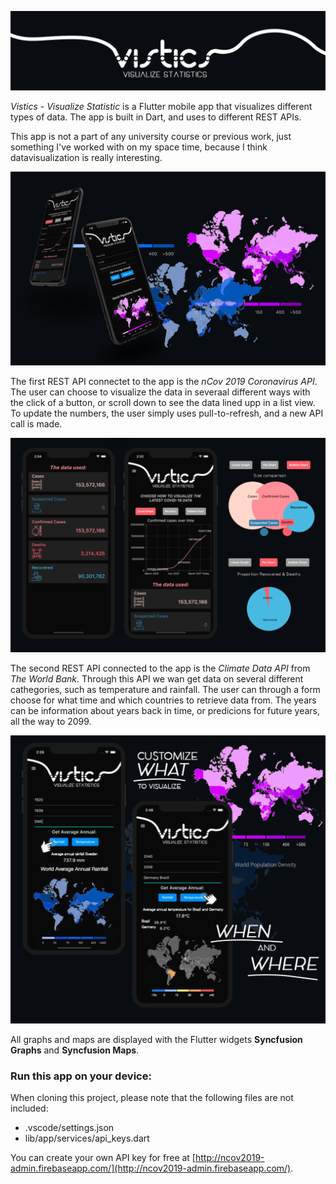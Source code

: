 ![image 1](assets/images/readme/header.png)

*Vistics - Visualize Statistic* is a Flutter mobile app that visualizes different types of data. The app is built in Dart, and uses to different REST APIs. 

This app is not a part of any university course or previous work, just something I've worked with on my space time, because I think datavisualization is really interesting.

![image 2](assets/images/readme/intro.png)

The first REST API connectet to the app is the *nCov 2019 Coronavirus API*. The user can choose to visualize the data in severaal different ways with the click of a button, or scroll down to see the data lined upp in a list view. To update the numbers, the user simply uses pull-to-refresh, and a new API call is made. 

![image 3](assets/images/readme/ncov.png)

The second REST API connected to the app is the *Climate Data API* from *The World Bank*. Through this API we wan get data on several different cathegories, such as temperature and rainfall. The user can through a form choose for what time and which countries to retrieve data from. The years can be information about years back in time, or predicions for future years, all the way to 2099. 

![image 4](assets/images/readme/climate.png)

All graphs and maps are displayed with the Flutter widgets **Syncfusion Graphs** and **Syncfusion Maps**. 



### Run this app on your device:
When cloning this project, please note that the following files are not included:
- .vscode/settings.json
- lib/app/services/api_keys.dart

You can create your own API key for free at [http://ncov2019-admin.firebaseapp.com/](http://ncov2019-admin.firebaseapp.com/). 
